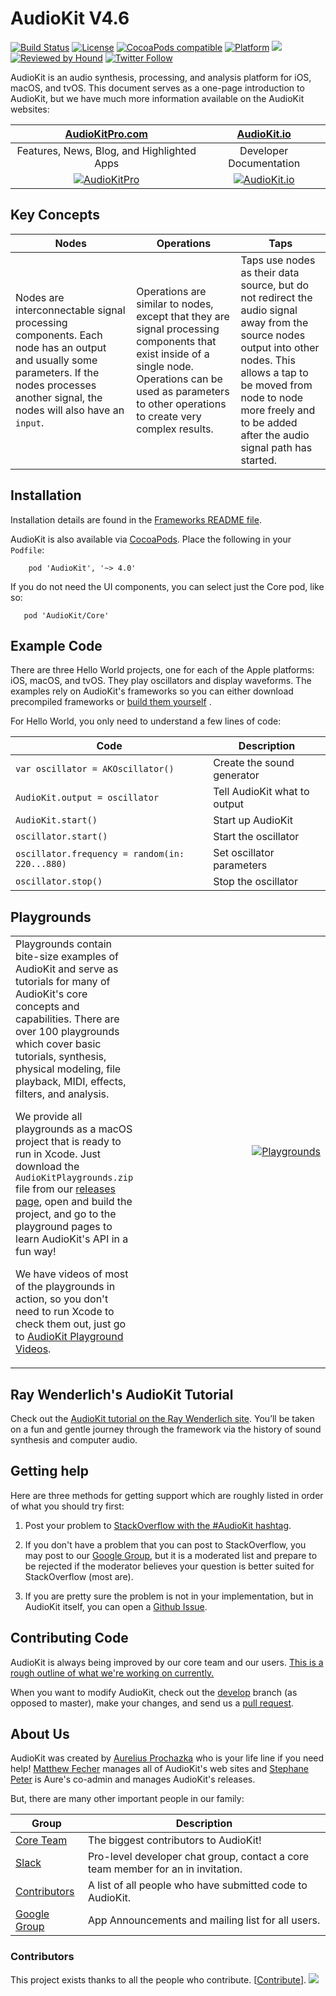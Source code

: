 AudioKit V4.6
===

[![Build Status](https://travis-ci.org/AudioKit/AudioKit.svg)](https://travis-ci.org/AudioKit/AudioKit)
[![License](https://img.shields.io/cocoapods/l/AudioKit.svg?style=flat)](https://github.com/AudioKit/AudioKit/blob/master/LICENSE)
[![CocoaPods compatible](https://img.shields.io/cocoapods/v/AudioKit.svg?style=flat)](https://cocoapods.org/pods/AudioKit)
[![Platform](https://img.shields.io/cocoapods/p/AudioKit.svg?style=flat)](http://cocoadocs.org/docsets/AudioKit)
<img src="https://img.shields.io/badge/in-swift4.0-orange.svg">
[![Reviewed by Hound](https://img.shields.io/badge/Reviewed_by-Hound-8E64B0.svg)](https://houndci.com)
[![Twitter Follow](https://img.shields.io/twitter/follow/AudioKitMan.svg?style=social)](http://twitter.com/AudioKitMan)

AudioKit is an audio synthesis, processing, and analysis platform for iOS, macOS, and tvOS. This document serves as a one-page introduction to AudioKit, but we have much more information available on the AudioKit websites:

| [AudioKitPro.com](http://audiokitpro.com/)|[AudioKit.io](http://audiokit.io/)|
|:--:|:--:|
| Features, News, Blog, and Highlighted Apps | Developer Documentation |
| [![AudioKitPro](http://audiokit.io/images/audiokitpro.png)](http://audiokitpro.com) | [![AudioKit.io](http://audiokit.io/images/audiokitio.png)](http://audiokit.io) |

## Key Concepts

| Nodes | Operations | Taps |
|-------|------------|------|
| Nodes are interconnectable signal processing components.  Each node has an output and usually some parameters.  If the nodes processes another signal, the nodes will also have an `input`. | Operations are similar to nodes, except that they are signal processing components that exist inside of a single node.  Operations can be used as parameters to other operations to create very complex results. | Taps use nodes as their data source, but do not redirect the audio signal away from the source nodes output into other nodes. This allows a tap to be moved from node to node more freely and to be added after the audio signal path has started.

## Installation

Installation details are found in the [Frameworks README file](https://github.com/audiokit/AudioKit/blob/master/Frameworks/README.md).

AudioKit is also available via [CocoaPods](https://cocoapods.org/pods/AudioKit). Place the following in your `Podfile`:

```
    pod 'AudioKit', '~> 4.0'
```

If you do not need the UI components, you can select just the Core pod, like so:

```
   pod 'AudioKit/Core'
```

## Example Code
There are three Hello World projects, one for each of the Apple platforms: iOS, macOS, and tvOS. They play oscillators and display waveforms. The examples rely on AudioKit's frameworks so you can either download precompiled frameworks or [build them yourself](https://github.com/audiokit/AudioKit/blob/master/Frameworks/README.md)    .

For Hello World, you only need to understand a few lines of code:

| Code                                           | Description                  |
|------------------------------------------------|------------------------------|
| `var oscillator = AKOscillator()`              | Create the sound generator   |
| `AudioKit.output = oscillator`                 | Tell AudioKit what to output |
| `AudioKit.start()`                             | Start up AudioKit            |
| `oscillator.start()`                           | Start the oscillator         |
| `oscillator.frequency = random(in: 220...880)` | Set oscillator parameters    |
| `oscillator.stop()`                            | Stop the oscillator          |

## Playgrounds

<table>
<tr>
<td>
Playgrounds contain bite-size examples of AudioKit and serve as tutorials for many of AudioKit's core concepts and capabilities.  There are over 100 playgrounds which cover basic tutorials, synthesis, physical modeling, file playback, MIDI, effects, filters, and analysis.

We provide all playgrounds as a macOS project that is ready to run in Xcode. Just download the `AudioKitPlaygrounds.zip` file from our [releases page](https://github.com/audiokit/AudioKit/releases), open and build the project, and go to the playground pages to learn AudioKit's API in a fun way!

We have videos of most of the playgrounds in action, so you don't need to run Xcode to check them out, just go to [AudioKit Playground Videos](http://audiokit.io/playgrounds/).
</td>
<td width=320 align=right>

[![Playgrounds](http://audiokit.io/examples/playgrounds.jpg)](http://audiokit.io/playgrounds/)

</td>
</tr>
</table>

## Ray Wenderlich's AudioKit Tutorial


Check out the [AudioKit tutorial on the Ray Wenderlich site](https://www.raywenderlich.com/145770/audiokit-tutorial-getting-started). You’ll be taken on a fun and gentle journey through the framework via the history of sound synthesis and computer audio.

## Getting help

Here are three methods for getting support which are roughly listed in order of what you should try first:

1. Post your problem to [StackOverflow with the #AudioKit hashtag](https://stackoverflow.com/questions/tagged/audiokit).

2. If you don't have a problem that you can post to StackOverflow, you may post to our [Google Group](https://groups.google.com/forum/#!forum/audiokit), but it is a moderated list and prepare to be rejected if the moderator believes your question is better suited for StackOverflow (most are).

3. If you are pretty sure the problem is not in your implementation, but in AudioKit itself, you can open a [Github Issue](https://github.com/audiokit/AudioKit/issues).


## Contributing Code

AudioKit is always being improved by our core team and our users.   [This is a rough outline of what we're working on currently.](https://github.com/audiokit/AudioKit/projects)

When you want to modify AudioKit, check out the [develop](https://github.com/audiokit/AudioKit/tree/develop) branch (as opposed to master), make your changes, and send us a [pull request](https://github.com/audiokit/AudioKit/pulls).

## About Us

AudioKit was created by [Aurelius Prochazka](https://github.com/aure) who is your life line if you need help!  [Matthew Fecher](https://github.com/analogcode) manages all of AudioKit's web sites and [Stephane Peter](https://github.com/megastep) is Aure's co-admin and manages AudioKit's releases.

But, there are many other important people in our family:

| Group | Description |
|-------|-------------|
|[Core Team](https://github.com/orgs/AudioKit/people)                    | The biggest contributors to AudioKit! |
|[Slack](https://audiokit.slack.com)                                     | Pro-level developer chat group, contact a core team member for an in invitation. |
|[Contributors](https://github.com/AudioKit/AudioKit/graphs/contributors)| A list of all people who have submitted code to AudioKit.|
|[Google Group](https://groups.google.com/forum/#!forum/audiokit)        | App Announcements and mailing list for all users. |

### Contributors

This project exists thanks to all the people who contribute. [[Contribute](CONTRIBUTING.md)].
<a href="https://github.com/AudioKit/AudioKit/graphs/contributors"><img src="https://opencollective.com/AudioKit/contributors.svg?width=890&button=false" /></a>


